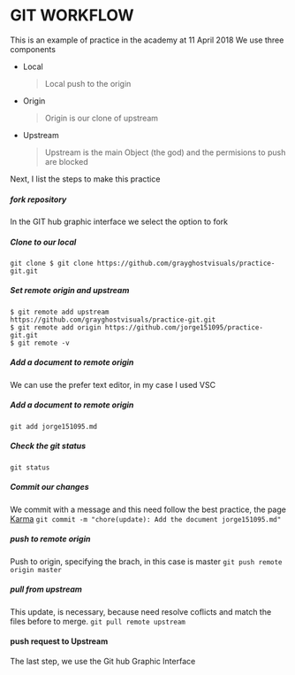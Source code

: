 # GIT WORKFLOW
This is an example of practice in the academy at 11 April 2018
We use three components
-   Local
    >   Local push to the origin
-   Origin
    >   Origin is our clone of upstream
-   Upstream
    > Upstream is the main Object (the god) and the permisions to push are blocked

Next, I list the steps to make this practice
##### fork repository
In the GIT hub graphic interface we select the option to fork

##### Clone to our local
`git clone $ git clone https://github.com/grayghostvisuals/practice-git.git`

##### Set remote origin and upstream
```
$ git remote add upstream https://github.com/grayghostvisuals/practice-git.git
$ git remote add origin https://github.com/jorge151095/practice-git.git
$ git remote -v 
```
##### Add a document to remote origin
We can use the prefer text editor, in my case I used VSC

##### Add a document to remote origin
`git add jorge151095.md`

##### Check the git status 
`git status`

##### Commit our changes 
We commit with a message and this need follow the best practice, the page [Karma](http://karma-runner.github.io/2.0/dev/git-commit-msg.html)
`git commit -m "chore(update): Add the document jorge151095.md"`

##### push to remote origin
Push to origin, specifying the brach, in this case is master
`git push remote origin master`

##### pull from upstream
This update, is necessary, because need resolve coflicts and match the files before to merge.
`git pull remote upstream`

#### push request to Upstream
The last step, we use the Git hub Graphic Interface